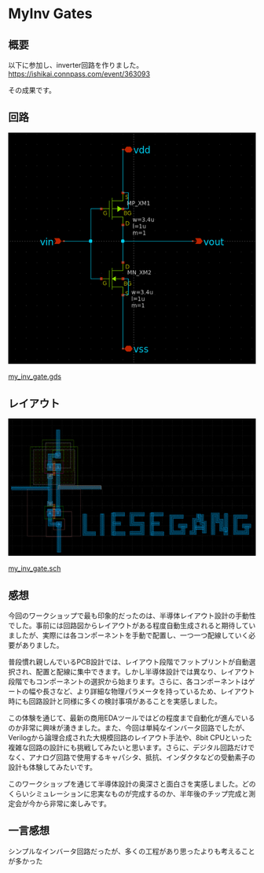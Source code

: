 # MyInv Gates

## 概要

以下に参加し、inverter回路を作りました。
https://ishikai.connpass.com/event/363093

その成果です。


## 回路

![](/imgs/xschem.png)

[my_inv_gate.gds](./my_inv_gate.gds)


## レイアウト

![](/imgs/klayout.png)

[my_inv_gate.sch](./my_inv_gate.sch)

## 感想

今回のワークショップで最も印象的だったのは、半導体レイアウト設計の手動性でした。事前には回路図からレイアウトがある程度自動生成されると期待していましたが、実際には各コンポーネントを手動で配置し、一つ一つ配線していく必要がありました。

普段慣れ親しんでいるPCB設計では、レイアウト段階でフットプリントが自動選択され、配置と配線に集中できます。しかし半導体設計では異なり、レイアウト段階でもコンポーネントの選択から始まります。さらに、各コンポーネントはゲートの幅や長さなど、より詳細な物理パラメータを持っているため、レイアウト時にも回路設計と同様に多くの検討事項があることを実感しました。

この体験を通じて、最新の商用EDAツールではどの程度まで自動化が進んでいるのか非常に興味が湧きました。また、今回は単純なインバータ回路でしたが、Verilogから論理合成された大規模回路のレイアウト手法や、8bit CPUといった複雑な回路の設計にも挑戦してみたいと思います。さらに、デジタル回路だけでなく、アナログ回路で使用するキャパシタ、抵抗、インダクタなどの受動素子の設計も体験してみたいです。

このワークショップを通じて半導体設計の奥深さと面白さを実感しました。どのくらいシミュレーションに忠実なものが完成するのか、半年後のチップ完成と測定会が今から非常に楽しみです。

## 一言感想

シンプルなインバータ回路だったが、多くの工程があり思ったよりも考えることが多かった

